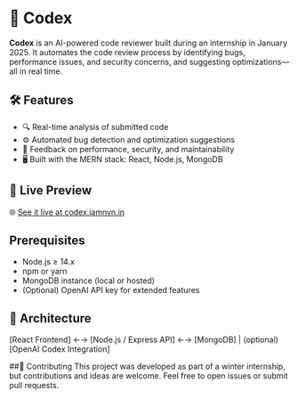 # 🧠 Codex

**Codex** is an AI-powered code reviewer built during an internship in January 2025. It automates the code review process by identifying bugs, performance issues, and security concerns, and suggesting optimizations—all in real time.

## 🛠️ Features

- 🔍 Real-time analysis of submitted code  
- ⚙️ Automated bug detection and optimization suggestions  
- 🔐 Feedback on performance, security, and maintainability  
- 🖥️ Built with the MERN stack: React, Node.js, MongoDB

## 🚀 Live Preview

🌐 [See it live at codex.iamnvn.in](https://codex.iamnvn.in)

## Prerequisites

- Node.js ≥ 14.x  
- npm or yarn  
- MongoDB instance (local or hosted)  
- (Optional) OpenAI API key for extended features

## 🧩 Architecture
[React Frontend] ←→ [Node.js / Express API] ←→ [MongoDB]
                        |
                      (optional)
               [OpenAI Codex Integration]

##🤝 Contributing
This project was developed as part of a winter internship, but contributions and ideas are welcome. Feel free to open issues or submit pull requests.



